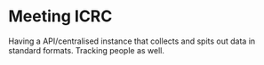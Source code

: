 # Meeting ICRC

Having a API/centralised instance that collects and spits out data in standard
formats.
Tracking people as well.

